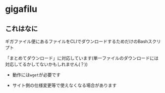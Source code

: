 # gigafilu

## これはなに

ギガファイル便にあるファイルをCLIでダウンロードするためだけのBashスクリプト

「まとめてダウンロード」に対応しています(単一ファイルのダウンロードには対応してるかしてないかもしれません(？))

- 動作には```wget```が必要です

- サイト側の仕様変更等で使えなくなる場合があります
